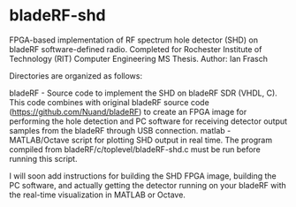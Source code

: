 # bladeRF-shd
FPGA-based implementation of RF spectrum hole detector (SHD) on bladeRF software-defined radio. Completed for Rochester Institute of Technology (RIT) Computer Engineering MS Thesis.
Author: Ian Frasch

Directories are organized as follows:

bladeRF - Source code to implement the SHD on bladeRF SDR (VHDL, C). This code combines with original bladeRF source code (https://github.com/Nuand/bladeRF) to create an FPGA image for performing the hole detection and PC software for receiving detector output samples from the bladeRF through USB connection.
matlab - MATLAB/Octave script for plotting SHD output in real time. The program compiled from bladeRF/c/toplevel/bladeRF-shd.c must be run before running this script.

I will soon add instructions for building the SHD FPGA image, building the PC software, and actually getting the detector running on your bladeRF with the real-time visualization in MATLAB or Octave.